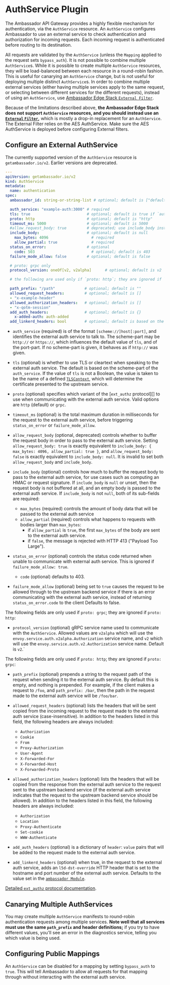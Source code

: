 # AuthService Plugin

The Ambassador API Gateway provides a highly flexible mechanism for authentication, via the `AuthService` resource.  An `AuthService` configures Ambassador to use an external service to check authentication and authorization for incoming requests. Each incoming request is authenticated before routing to its destination.

All requests are validated by the `AuthService` (unless the `Mapping` applied to the request sets `bypass_auth`).  It is not possible to combine multiple `AuthService`s.  While it is possible to create multiple `AuthService` resources, they will be load-balanced between each resource in a round-robin fashion. This is useful for canarying an `AuthService` change, but is not useful for deploying multiple distinct `AuthService`s.  In order to combine multiple external services (either having multiple services apply to the same request, or selecting between different services for the different requests), instead of using an `AuthService`, use [Ambassador Edge Stack `External Filter`](../../../using/filters/).

Because of the limitations described above, **the Ambassador Edge Stack does not support `AuthService` resources, and you should instead use an [`External` `Filter`](../../../using/filters/external),** which is mostly a drop-in replacement for an `AuthService`. The External Filter relies on the AES AuthService. Make sure the AES AuthService is deployed before configuring External filters.

## Configure an External AuthService

The currently supported version of the `AuthService` resource is `getambassador.io/v2`. Earlier versions are deprecated.

```yaml
---
apiVersion: getambassador.io/v2
kind: AuthService
metadata:
  name: authentication
spec:
  ambassador_id: string-or-string-list # optional; default is ["default"]

  auth_service: "example-auth:3000" # required
  tls: true                         # optional; default is true if `auth_service` starts with "https://" (case-insensitive), false otherwise
  proto: http                       # optional; default is "http"
  timeout_ms: 5000                  # optional; default is 5000
  #allow_request_body: true         # deprecated; use include_body instead
  include_body:                     # optional; default is null
    max_bytes: 4096                   # required
    allow_partial: true               # required
  status_on_error:                  # optional
    code: 503                         # optional; default is 403
  failure_mode_allow: false         # optional; default is false

  # proto: grpc only
  protocol_version: oneOf[v2, v2alpha]      # optional; default is v2

  # the following are used only if `proto: http`; they are ignored if `proto: grpc`

  path_prefix: "/path"             # optional; default is ""
  allowed_request_headers:         # optional; default is []
  - "x-example-header"
  allowed_authorization_headers:   # optional; default is []
  - "x-qotm-session"
  add_auth_headers:                # optional; default is {}
    x-added-auth: auth-added
  add_linkerd_headers: bool        # optional; default is based on the ambassador Module
```

 - `auth_service` (required) is of the format `[scheme://]host[:port]`, and identifies the external auth service to talk to.  The scheme-part may be `http://` or `https://`, which influences the default value of `tls`, and of the port-part.  If no scheme-part is given, it behaves as if `http://` was given.

 - `tls` (optional) is whether to use TLS or cleartext when speaking to the external auth service.  The default is based on the scheme-part of the `auth_service`.  If the value of `tls` is not a Boolean, the value is taken to be the name of a defined [`TLSContext`](../../tls/), which will determine the certificate presented to the upstream service.

 - `proto` (optional) specifies which variant of the [`ext_authz` protocol][] to use when communicating with the external auth service.  Valid options are `http` (default) or `grpc`.

 - `timeout_ms` (optional) is the total maximum duration in milliseconds for the request to the external auth service, before triggering `status_on_error` or `failure_mode_allow`.

 - `allow_request_body` (optional, deprecated) controls whether to buffer the request body in order to pass to the external auth service.  Setting `allow_request_body: true` is exactly equivalent to `include_body: { max_bytes: 4096, allow_partial: true }`, and `allow_request_body: false` is exactly equivalent to `include_body: null`.  It is invalid to set both `allow_request_body` and `include_body`.

 - `include_body` (optional) controls how much to buffer the request body to pass to the external auth service, for use cases such as computing an HMAC or request signature.  If `include_body` is `null` or unset, then the request body is not buffered at all, and an empty body is passed to the external auth service.  If `include_body` is not `null`, both of its sub-fields are required:
    * `max_bytes` (required) controls the amount of body data that will be passed to the external auth service
    * `allow_partial` (required) controls what happens to requests with bodies larger than `max_bytes`:
       * if `allow_partial` is `true`, the first `max_bytes` of the body are sent to the external auth service.
       * if `false`, the message is rejected with HTTP 413 ("Payload Too Large").

 - `status_on_error` (optional) controls the status code returned when unable to communicate with external auth service.  This is ignored if `failure_mode_allow: true`.
    * `code` (optional) defaults to 403.

 - `failure_mode_allow` (optional) being set to `true` causes the request to be allowed through to the upstream backend service if there is an error communicating with the external auth service, instead of returning `status_on_error.code` to the client Defaults to false.

The following fields are only used if `proto: grpc`; they are ignored if `proto: http`:

- `protocol_version` (optional) gRPC service name used to communicate with the `AuthService`. Allowed values are `v2alpha` which will use the `envoy.service.auth.v2alpha.Authorization` service name, and `v2` which will use the `envoy.service.auth.v2.Authorization` service name. Default is `v2`.`

The following fields are only used if `proto: http`; they are ignored if `proto: grpc`:

 - `path_prefix` (optional) prepends a string to the request path of the request when sending it to the external auth service.  By default this is empty, and nothing is prepended.  For example, if the client makes a request to `/foo`, and `path_prefix: /bar`, then the path in the request made to the external auth service will be `/foo/bar`.

 - `allowed_request_headers` (optional) lists the headers that will be sent copied from the incoming request to the request made to the external auth service (case-insensitive).  In addition to the headers listed in this field, the following headers are always included:
    * `Authorization`
    * `Cookie`
    * `From`
    * `Proxy-Authorization`
    * `User-Agent`
    * `X-Forwarded-For`
    * `X-Forwarded-Host`
    * `X-Forwarded-Proto`

 - `allowed_authorization_headers` (optional) lists the headers that will be copied from the response from the external auth service to the request sent to the upstream backend service (if the external auth service indicates that the request to the upstream backend service should be allowed).  In addition to the headers listed in this field, the following headers are always included:
    * `Authorization`
    * `Location`
    * `Proxy-Authenticate`
    * `Set-cookie`
    * `WWW-Authenticate`

 - `add_auth_headers` (optional) is a dictionary of `header`: `value` pairs that will be added to the request made to the external auth service.

 - `add_linkerd_headers` (optional) when true, in the request to the external auth service, adds an `l5d-dst-override` HTTP header that is set to the hostname and port number of the external auth service.  Defaults to the value set in the [`ambassador Module`](../../ambassador).

[Detailed `ext_authz` protocol documentation](../ext_authz).

## Canarying Multiple AuthServices

You may create multiple `AuthService` manifests to round-robin authentication requests among multiple services. **Note well that all services must use the same `path_prefix` and header definitions;** if you try to have different values, you'll see an error in the diagnostics service, telling you which value is being used.

## Configuring Public Mappings

An `AuthService` can be disabled for a mapping by setting `bypass_auth` to `true`. This will tell Ambassador to allow all requests for that mapping through without interacting with the external auth service.
